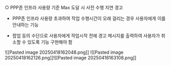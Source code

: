 ○ PPP존 인프라 사용량 기준 Max 도달 시 사전 수행 지연 경고

- PPP존 인프라 사용량 초과하여 작업 수행시간이 오래 걸리는 경우 사용자에게 이를 안내하는 기능

- 팝업 등의 수단으로 사용자에게 작업시작 전에 경고 메시지를 출력하여 사용자가 취소할 수 있도록 기능 구현해야 함


![[Pasted image 20250418162048.png]]
![[Pasted image 20250418162126.png]]![[Pasted image 20250418163108.png]]